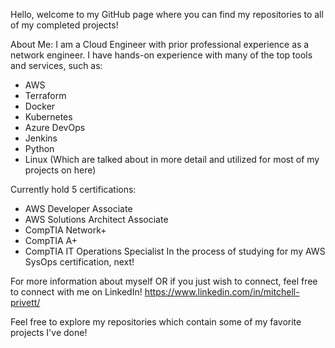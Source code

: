Hello, welcome to my GitHub page where you can find my repositories to all of my completed projects!

About Me:
I am a Cloud Engineer with prior professional experience as a network engineer. 
I have hands-on experience with many of the top tools and services, such as:
- AWS 
- Terraform
- Docker 
- Kubernetes
- Azure DevOps
- Jenkins
- Python
- Linux
(Which are talked about in more detail and utilized for most of my projects on here)

Currently hold 5 certifications: 
- AWS Developer Associate
- AWS Solutions Architect Associate
- CompTIA Network+
- CompTIA A+
- CompTIA IT Operations Specialist
In the process of studying for my AWS SysOps certification, next!

For more information about myself OR if you just wish to connect, feel free to connect with me on LinkedIn!
https://www.linkedin.com/in/mitchell-privett/

Feel free to explore my repositories which contain some of my favorite projects I've done!
